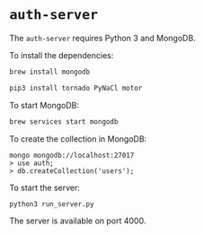 # `auth-server`

The `auth-server` requires Python 3 and MongoDB.

To install the dependencies:

```sh
brew install mongodb
```

```sh
pip3 install tornado PyNaCl motor
```

To start MongoDB:

```sh
brew services start mongodb
```

To create the collection in MongoDB:
```
mongo mongodb://localhost:27017
> use auth;
> db.createCollection('users');
````

To start the server:

```sh
python3 run_server.py
```

The server is available on port 4000.
